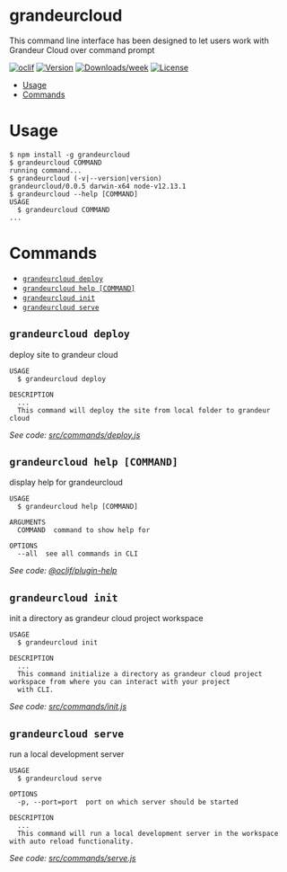 grandeurcloud
=============

This command line interface has been designed to let users work with Grandeur Cloud over command prompt

[![oclif](https://img.shields.io/badge/cli-oclif-brightgreen.svg)](https://oclif.io)
[![Version](https://img.shields.io/npm/v/grandeurcloud.svg)](https://npmjs.org/package/grandeurcloud)
[![Downloads/week](https://img.shields.io/npm/dw/grandeurcloud.svg)](https://npmjs.org/package/grandeurcloud)
[![License](https://img.shields.io/npm/l/grandeurcloud.svg)](https://github.com/grandeurtech/grandeurcloud-cli/blob/master/package.json)

<!-- toc -->
* [Usage](#usage)
* [Commands](#commands)
<!-- tocstop -->
# Usage
<!-- usage -->
```sh-session
$ npm install -g grandeurcloud
$ grandeurcloud COMMAND
running command...
$ grandeurcloud (-v|--version|version)
grandeurcloud/0.0.5 darwin-x64 node-v12.13.1
$ grandeurcloud --help [COMMAND]
USAGE
  $ grandeurcloud COMMAND
...
```
<!-- usagestop -->
# Commands
<!-- commands -->
* [`grandeurcloud deploy`](#grandeurcloud-deploy)
* [`grandeurcloud help [COMMAND]`](#grandeurcloud-help-command)
* [`grandeurcloud init`](#grandeurcloud-init)
* [`grandeurcloud serve`](#grandeurcloud-serve)

## `grandeurcloud deploy`

deploy site to grandeur cloud

```
USAGE
  $ grandeurcloud deploy

DESCRIPTION
  ...
  This command will deploy the site from local folder to grandeur cloud
```

_See code: [src/commands/deploy.js](https://github.com/grandeurtech/grandeurcloud-cli/blob/v0.0.5/src/commands/deploy.js)_

## `grandeurcloud help [COMMAND]`

display help for grandeurcloud

```
USAGE
  $ grandeurcloud help [COMMAND]

ARGUMENTS
  COMMAND  command to show help for

OPTIONS
  --all  see all commands in CLI
```

_See code: [@oclif/plugin-help](https://github.com/oclif/plugin-help/blob/v2.2.3/src/commands/help.ts)_

## `grandeurcloud init`

init a directory as grandeur cloud project workspace

```
USAGE
  $ grandeurcloud init

DESCRIPTION
  ...
  This command initialize a directory as grandeur cloud project workspace from where you can interact with your project 
  with CLI.
```

_See code: [src/commands/init.js](https://github.com/grandeurtech/grandeurcloud-cli/blob/v0.0.5/src/commands/init.js)_

## `grandeurcloud serve`

run a local development server

```
USAGE
  $ grandeurcloud serve

OPTIONS
  -p, --port=port  port on which server should be started

DESCRIPTION
  ...
  This command will run a local development server in the workspace with auto reload functionality.
```

_See code: [src/commands/serve.js](https://github.com/grandeurtech/grandeurcloud-cli/blob/v0.0.5/src/commands/serve.js)_
<!-- commandsstop -->
